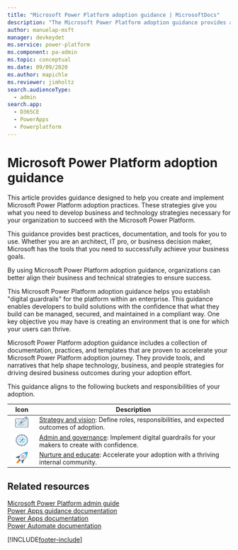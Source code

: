 ```yaml
---
title: "Microsoft Power Platform adoption guidance | MicrosoftDocs"
description: "The Microsoft Power Platform adoption guidance provides admin and governance, nurture, and strategy principles."
author: manuelap-msft
manager: devkeydet
ms.service: power-platform
ms.component: pa-admin
ms.topic: conceptual
ms.date: 09/09/2020
ms.author: mapichle
ms.reviewer: jimholtz
search.audienceType: 
  - admin
search.app: 
  - D365CE
  - PowerApps
  - Powerplatform
---
```

# Microsoft Power Platform adoption guidance

This article provides guidance designed to help you create and implement Microsoft Power Platform adoption practices. These strategies give you what you need to develop business and technology strategies necessary for your organization to succeed with the Microsoft Power Platform. 

This guidance provides best practices, documentation, and tools for you to use. Whether you are an architect, IT pro, or business decision maker, Microsoft has the tools that you need to successfully achieve your business goals.

By using Microsoft Power Platform adoption guidance, organizations can better align their business and technical strategies to ensure success.

This Microsoft Power Platform adoption guidance helps you establish "digital guardrails" for the platform within an enterprise. This guidance enables developers to build solutions with the confidence that what they build can be managed, secured, and maintained in a compliant way. One key objective you may have is creating an environment that is one for which your users can thrive.

Microsoft Power Platform adoption guidance includes a collection of documentation, practices, and templates that are proven to accelerate your Microsoft Power Platform adoption journey. They provide tools, and narratives that help shape technology, business, and people strategies for driving desired business outcomes during your adoption effort.

This guidance aligns to the following buckets and responsibilities of your adoption.

|Icon |Description |
|--|--|
| ![Strategy icon](media/i_digital-art.png "Strategy icon") | [Strategy and vision](strategy-best-practices.md): Define roles, responsibilities, and expected outcomes of adoption. |
![Admin and governance icon](media/i_config-tools.png "Admin and governance icon") | [Admin and governance](admin-best-practices.md): Implement digital guardrails for your makers to create with confidence. |
![Nurture and educate icon](media/i_get-started.png "Nurture and educate icon")       |  [Nurture and educate](nurture-best-practices.md): Accelerate your adoption with a thriving internal community. |


## Related resources

[Microsoft Power Platform admin guide](../../admin/admin-documentation.md)<Br>
[Power Apps guidance documentation](/powerapps/guidance/)<Br>
[Power Apps documentation](/powerapps)<Br>
[Power Automate documentation](/power-automate)<Br>


[!INCLUDE[footer-include](../../includes/footer-banner.md)]